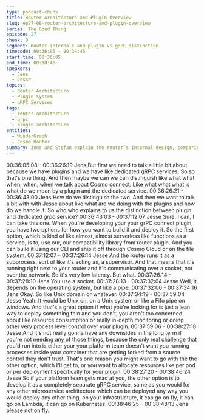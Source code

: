 ```yaml
---
type: podcast-chunk
title: Router Architecture and Plugin Overview
slug: ep27-08-router-architecture-and-plugin-overview
series: The Good Thing
episode: 27
chunk: 8
segment: Router internals and plugin vs gRPC distinction
timecode: 00:36:05 – 00:38:46
start_time: 00:36:05
end_time: 00:38:46
speakers:
  - Jens
  - Jesse
topics:
  - Router Architecture
  - Plugin System
  - gRPC Services
tags:
  - router-architecture
  - grpc
  - plugin-architecture
entities:
  - WunderGraph
  - Cosmo Router
summary: Jens and Stefan explain the router’s internal design, comparing plugin systems to dedicated gRPC services and highlighting architectural separation.
---
```

00:36:05:08 - 00:36:26:19
Jens
But first we need to talk a little bit about because we have plugins and we have like dedicated
gRPC services. So so that's one thing. And then maybe we can we can distinguish like what
what when, when, when we talk about Cosmo connect. Like what what what is what do we
mean by a plugin and the dedicated service.
00:36:26:21 - 00:36:43:00
Jens
How do we distinguish the two. And then we want to talk a bit with with Jesse about like what
are we doing with the plugins and how do we handle it. So who who explains to us the
distinction between plugin and dedicated grpc service?
00:36:43:03 - 00:37:12:07
Jesse
Sure, I can, I can take this one. When you're developing your your grPC connect plugin, you
have two options for how you want to build it and deploy it. So the first option, which is kind of
like almost, almost serverless like functions as a service, is to, use our, our compatibility library
from router plugin. And you can build it using our CLI and ship it off through Cosmo Cloud or on
the file system.
00:37:12:07 - 00:37:26:14
Jesse
And the router runs it as a subprocess, sort of like it's acting as, a supervisor. And that means
that it's running right next to your router and it's communicating over a socket, not over the
network. So it's very low latency. But what.
00:37:26:14 - 00:37:28:10
Jens
You use a socket.
00:37:28:13 - 00:37:32:04
Jesse
Well, it depends on the operating system, but like a pipe.
00:37:32:06 - 00:37:34:16
Jens
Okay. So like Unix domain or whatever.
00:37:34:19 - 00:37:59:04
Jesse
Yeah. It would be Unix on, on a Unix system or like a Fifo pipe on windows. And that's a great
option if what you're looking for is just a lean way to deploy something thin and you don't, you
aren't too concerned about like resource consumption or really in-depth monitoring or doing
other very process level control over your plugin.
00:37:59:06 - 00:38:27:18
Jesse
And it's not really gonna have any downsides in the long term if you're not needing any of those
things, because the only real challenge that you'd run into is either your your platform team
doesn't want you running processes inside your container that are getting forked from a source
control they don't trust. That's one reason you might want to go with the the other option, which
I'll get to, or you want to allocate resources like per pod or per deployment specifically for your
plugin.
00:38:27:20 - 00:38:46:24
Jesse
So if your platform team gets mad at you, the other option is to develop it as a completely
separate gRPC service, same as you would for any other microservice architecture which can
be deployed any way you would deploy any other thing, on your infrastructure, it can go on fly, it
can go on Lambda, it can go on Kubernetes.
00:38:46:25 - 00:38:48:13
Jens
please not on fly.